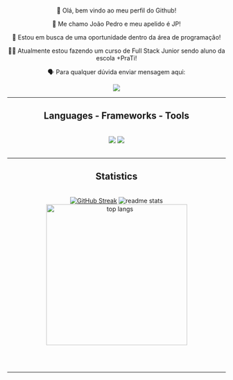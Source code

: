 <br/>

<div align="center">
 
  👋 Olá, bem vindo ao meu perfil do Github!
 
  🧔 Me chamo João Pedro e meu apelido é JP! 
 
 📶 Estou em busca de uma oportunidade dentro da área de programação!

 🧑‍🎓 Atualmente estou fazendo um curso de Full Stack Junior sendo aluno da escola +PraTi!

🗣️ Para qualquer dúvida enviar mensagem aqui:
 </div>
 <div align="center">
    <a href="https://www.linkedin.com/in/joao-pedro-ledur-favero/" target="_blank">
    <img src="https://img.shields.io/badge/LinkedIn-0077B5?style=for-the-badge&logo=linkedin&logoColor=white" target="_blank" />
  </a>
 </div>

  <hr/>
 
<h2 align="center">Languages - Frameworks - Tools</h2>
<br/>
<div align="center">
  <img src="https://skillicons.dev/icons?i=html,css" />
  <img src="https://skillicons.dev/icons?i=javascript,git" /><br>
</div>

<br/>
<hr/>

<h2 align="center">Statistics</h2>
<br>
<div align=center>
  <a href="https://git.io/streak-stats"><img src="https://github-readme-streak-stats.herokuapp.com?user=JPLedur&theme=dracula" alt="GitHub Streak" /></a>
  <img src="https://github-readme-stats.vercel.app/api?username=JPLedur&show_icons=true&theme=dracula&rank_icon=default&border_radius=4.5" alt="readme stats" />
  <br/>
  <img width=325 align="center" src="https://github-readme-stats.vercel.app/api/top-langs/?username=JPLedur&langs_count=8&layout=compact&theme=dracula&border_radius=4.5&size_weight=0.5&count_weight=0.5" alt="top langs" />
</div>

<br/><br/>

<hr/>





